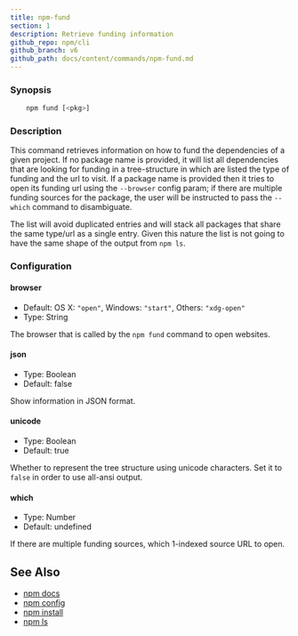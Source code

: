 ```yaml
---
title: npm-fund
section: 1
description: Retrieve funding information
github_repo: npm/cli
github_branch: v6
github_path: docs/content/commands/npm-fund.md
---
```


### Synopsis

```bash
    npm fund [<pkg>]
```

### Description

This command retrieves information on how to fund the dependencies of
a given project. If no package name is provided, it will list all
dependencies that are looking for funding in a tree-structure in which
are listed the type of funding and the url to visit. If a package name
is provided then it tries to open its funding url using the `--browser`
config param; if there are multiple funding sources for the package, the
user will be instructed to pass the `--which` command to disambiguate.

The list will avoid duplicated entries and will stack all packages
that share the same type/url as a single entry. Given this nature the
list is not going to have the same shape of the output from `npm ls`.

### Configuration

#### browser

* Default: OS X: `"open"`, Windows: `"start"`, Others: `"xdg-open"`
* Type: String

The browser that is called by the `npm fund` command to open websites.

#### json

* Type: Boolean
* Default: false

Show information in JSON format.

#### unicode

* Type: Boolean
* Default: true

Whether to represent the tree structure using unicode characters.
Set it to `false` in order to use all-ansi output.

#### which

* Type: Number
* Default: undefined

If there are multiple funding sources, which 1-indexed source URL to open.

## See Also

* [npm docs](/cli/v6/commands/npm-docs)
* [npm config](/cli/v6/commands/npm-config)
* [npm install](/cli/v6/commands/npm-install)
* [npm ls](/cli/v6/commands/npm-ls)

